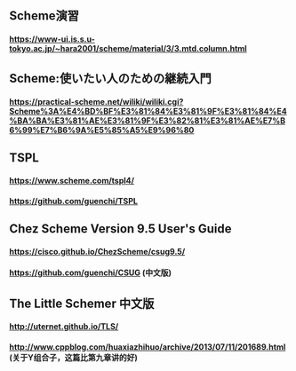 ## Scheme演習
#### https://www-ui.is.s.u-tokyo.ac.jp/~hara2001/scheme/material/3/3.mtd.column.html

## Scheme:使いたい人のための継続入門
#### https://practical-scheme.net/wiliki/wiliki.cgi?Scheme%3A%E4%BD%BF%E3%81%84%E3%81%9F%E3%81%84%E4%BA%BA%E3%81%AE%E3%81%9F%E3%82%81%E3%81%AE%E7%B6%99%E7%B6%9A%E5%85%A5%E9%96%80

## TSPL
#### https://www.scheme.com/tspl4/
#### https://github.com/guenchi/TSPL

## Chez Scheme Version 9.5 User's Guide
#### https://cisco.github.io/ChezScheme/csug9.5/
#### https://github.com/guenchi/CSUG (中文版)

## The Little Schemer 中文版
#### http://uternet.github.io/TLS/
#### http://www.cppblog.com/huaxiazhihuo/archive/2013/07/11/201689.html  (关于Y组合子，这篇比第九章讲的好)
